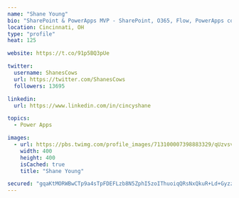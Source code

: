 ```yaml
---
name: "Shane Young"
bio: "SharePoint & PowerApps MVP - SharePoint, O365, Flow, PowerApps consulting? @PowerApps911 | Pure Snark? You found it."
location: Cincinnati, OH
type: "profile"
heat: 125

website: https://t.co/91p5BQ3pUe

twitter:
  username: ShanesCows
  url: https://twitter.com/ShanesCows
  followers: 13695

linkedin:
  url: https://www.linkedin.com/in/cincyshane

topics:
  - Power Apps

images:
  - url: https://pbs.twimg.com/profile_images/713100007398883329/qUzvsvQ3_400x400.jpg
    width: 400
    height: 400
    isCached: true
    title: "Shane Young"

secured: "gqaKtMORWBwCTp9a4sTpFDEFLzb8N5ZphI5zoIThuoiqQRsNxQkuR+Ld+GyzzHW1EMbelkDFnY3dI6ek+HKlT+LFVD8xLPuH8ugy7MJMN/HbWoNIaOcqAcjNkJlCwchfIAFNF+NOCE1W/y08QG6EVe3N91vr72L/B/YZVWfNt1qTTzG/rmTQ7jfBo96r/DXx/XedWWriQDmVxc1pwLs5NCw0lCFU068OoMSZBkFmQ5YZNpCx3TzAoBwNkCHvzRk1H4DfiUiF2foo3vfL0GJijcCdgcQWxusv5LwhuCvVbkVi5QDQvPQD63ZscJu8gQBGcPs9SiScDhD5SCbn5HmQ8IbLHGVMXbFbNV7I46SMNZKCAaIYWU26K0/svzuXgOZ35627/eFkGqYk6lON/VzF94yi3o9a8nfKfhiOlvhAN0w=;v97xN9XQ/nrHMOndOJ1bfg=="
---
```


